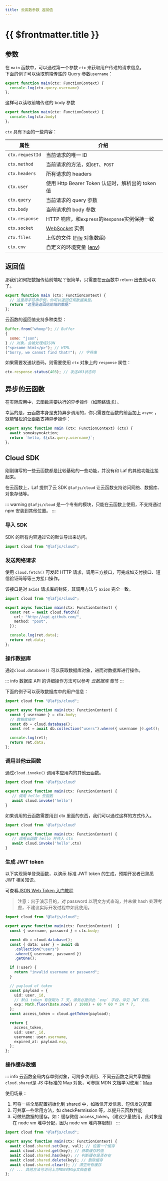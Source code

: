 ```yaml
---
title: 云函数参数 返回值
---
```


# {{ $frontmatter.title }}


## 参数

在 `main` 函数中，可以通过第一个参数 `ctx` 来获取用户传递的请求信息。     
下面的例子可以读取前端传递的 Query 参数`username`：

```js
export function main(ctx: FunctionContext) {
  console.log(ctx.query.username)
};
```

这样可以读取前端传递的 body 参数
```js
export function main(ctx: FunctionContext) {
  console.log(ctx.body)
};
```

`ctx` 具有下面的一些内容：

| 属性            | 介绍                                                                                |
| --------------- | ----------------------------------------------------------------------------------- |
| `ctx.requestId` | 当前请求的唯一 ID                                                                   |
| `ctx.method`    | 当前请求的方法，如`GET`、`POST`                                                     |
| `ctx.headers`   | 所有请求的 headers                                                                  |
| `ctx.user`      | 使用 Http Bearer Token 认证时，解析出的 token 值                                    |
| `ctx.query`     | 当前请求的 query 参数                                                               |
| `ctx.body`      | 当前请求的 body 参数                                                                |
| `ctx.response`  | HTTP 响应，和`express`的`Response`实例保持一致                                      |
| `ctx.socket`    | [WebSocket](https://developer.mozilla.org/zh-CN/docs/Web/API/WebSocket) 实例        |
| `ctx.files`     | 上传的文件 ([File](https://developer.mozilla.org/zh-CN/docs/Web/API/File) 对象数组) |
| `ctx.env`       | 自定义的环境变量 ([env](env.md))                                                    |

## 返回值

那我们如何把数据传给前端呢？很简单，只需要在云函数中 return 出去就可以了。   
```js
export function main (ctx: FunctionContext) {
  // 这里用字符串示例，你可以返回任何数据类型。
  return "这里是返回给前端的数据"
};
```

云函数的返回值支持多种类型：

```js
Buffer.from("whoop"); // Buffer
{
  some: "json";
} // 对象，会被处理成JSON
("<p>some html</p>"); // HTML
("Sorry, we cannot find that!"); // 字符串
```

如果需要发送状态码，则需要使用 `ctx` 对象上的 `response` 属性：

```js
ctx.response.status(403); // 发送403状态码
```

## 异步的云函数

在实际应用中，云函数需要执行的异步操作（如网络请求）。

幸运的是，云函数本身是支持异步调用的，你只需要在函数的前面加上 `async` ，就能轻松的让函数支持异步操作：

```js
export async function main (ctx: FunctionContext) (ctx) {
  await someAsyncAction;
  return `hello, ${ctx.query.username}`;
};
```

## Cloud SDK

刚刚编写的一些云函数都是比较基础的一些功能，并没有和 Laf 的其他功能连接起来。

在云函数上，Laf 提供了云 SDK `@lafjs/cloud` 让云函数支持访问网络、数据库、对象存储等。

::: warning
`@lafjs/cloud` 是一个专有的模块，只能在云函数上使用，不支持通过 npm 安装到其他位置。
:::

### 导入 SDK

SDK 的所有内容通过它的默认导出来访问。

```js
import cloud from "@lafjs/cloud";
```
### 发送网络请求

使用 `cloud.fetch()` 可发起 HTTP 请求，调用三方接口，可完成如支付接口、短信验证码等等三方接口操作。

该接口是对 `axios` 请求库的封装，其调用方法与 `axios` 完全一致。

```ts
import cloud from "@lafjs/cloud";

export async function main(ctx: FunctionContext) {
  const ret = await cloud.fetch({
    url: "http://api.github.com/",
    method: "post",
  });

  console.log(ret.data);
  return ret.data;
};
```

### 操作数据库

通过`cloud.database()` 可以获取数据库对象，进而对数据库进行操作。

::: info
数据库 API 的详细操作方法可以参考 _云数据库_ 章节
:::

下面的例子可以获取数据库中的用户信息：

```ts
import cloud from "@lafjs/cloud";

export async function main(ctx: FunctionContext) {
  const { username } = ctx.body;
  // 数据库操作
  const db = cloud.database();
  const ret = await db.collection("users").where({ username }).get();

  console.log(ret);
  return ret.data;
};
```

### 调用其他云函数

通过`cloud.invoke()` 调用本应用内的其他云函数。

```ts
import cloud from '@lafjs/cloud'

export async function main(ctx: FunctionContext) {
   // 调用 hello 云函数
   await cloud.invoke('hello')
}
```
如果调用的云函数需要用到 ctx 里面的东西，我们可以通过这样的方式传入。
```ts
import cloud from '@lafjs/cloud'

export async function main(ctx: FunctionContext) {
   // 调用云函数 hello 并传入 ctx
   await cloud.invoke('hello',ctx)
}
```

### 生成 JWT token

以下实现简单登录函数，以演示 标准 JWT token 的生成，预期开发者已熟悉 JWT 相关知识。

可查看[JSON Web Token 入门教程](https://www.ruanyifeng.com/blog/2018/07/json_web_token-tutorial.html)

> 注意：出于演示目的，对 password 以明文方式查询，并未做 hash 处理考虑，不建议实际开发过程中如此使用。

```ts
import cloud from "@lafjs/cloud";

export async function main(ctx: FunctionContext)  {
  const { username, password } = ctx.body;

  const db = cloud.database();
  const { data: user } = await db
    .collection("users")
    .where({ username, password })
    .getOne();

  if (!user) {
    return "invalid username or password";
  }

  // payload of token
  const payload = {
    uid: user._id,
    // 默认 token 有效期为 7 天，请务必提供此 `exp` 字段，详见 JWT 文档。
    exp: Math.floor(Date.now() / 1000) + 60 * 60 * 24 * 7,
  };
  const access_token = cloud.getToken(payload);

  return {
    access_token,
    uid: user._id,
    username: user.username,
    expired_at: payload.exp,
  };
};
```

### 操作缓存数据

::: info
云函数全局内存单例对象，可跨多次调用、不同云函数之间共享数据
`cloud.shared`是 JS 中标准的 Map 对象，可参照 MDN 文档学习使用：[Map](https://developer.mozilla.org/en-US/docs/Web/JavaScript/Reference/Global_Objects/Map)

使用场景：

1. 可将一些全局配置初始化到 shared 中，如微信开发信息、短信发送配置
2. 可共享一些常用方法，如 checkPermission 等，以提升云函数性能
3. 可做热数据的缓存。如：缓存微信 access_token。（建议少量使用，此对象是在 node vm 堆中分配，因为 node vm 堆内存限制）
   :::

```ts
import cloud from "@lafjs/cloud";

export async function main(ctx: FunctionContext) {
  await cloud.shared.set(key, val); // 设置一个缓存
  await cloud.shared.get(key); // 获取缓存的值
  await cloud.shared.has(key); // 判断缓存是否存在
  await cloud.shared.delete(key); // 删除缓存
  await cloud.shared.clear(); // 清空所有缓存
  // ... 其他方法可访问上方MDN的Map文档查看
};
```